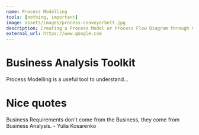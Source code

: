 ```yaml
---
name: Process Modelling
tools: [nothing, important]
image: assets/images/process-conveyorbelt.jpg
description: Creating a Process Model or Process Flow Diagram through mapping business processes. 
external_url: https://www.google.com
---
```


# Business Analysis Toolkit

Process Modelling is a useful tool to understand...

# Nice quotes

Business Requirements don't come from the Business, they come from Business Analysis. -
Yulia Kosarenko
